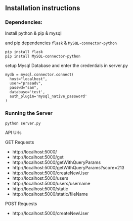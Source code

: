 

## Installation instructions 

### Dependencies:

Install python & pip & mysql

and pip dependencies `flask` & `MySQL-connector-python`
```
pip install flask
pip install MySQL-connector-python
```



setup Mysql Database and enter the credentials in server.py

```
mydb = mysql.connector.connect(
  host="localhost",
  user="prasadv",
  passwd="sam",
  database='test',
  auth_plugin='mysql_native_password'
)
```

### Running the Server


`python server.py`


API Urls 

GET Requests

* http://localhost:5000/
* http://localhost:5000/get
* http://localhost:5000/getWithQueryParams
* http://localhost:5000/getWithQueryParams?score=213
* http://localhost:5000/createNewUser
* http://localhost:5000/users
* http://localhost:5000/users/username
* http://localhost:5000/static
* http://localhost:5000/static/fileName


POST Requests

* http://localhost:5000/createNewUser


